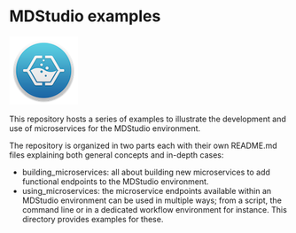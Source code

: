 # MDStudio examples

![Configuration settings](mdstudio-logo.png)

This repository hosts a series of examples to illustrate the development
and use of microservices for the MDStudio environment.

The repository is organized in two parts each with their own README.md
files explaining both general concepts and in-depth cases:

- building_microservices: all about building new microservices to add
  functional endpoints to the MDStudio environment.
- using_microservices: the microservice endpoints available within an
  MDStudio environment can be used in multiple ways; from a script, the
  command line or in a dedicated workflow environment for instance.
  This directory provides examples for these.